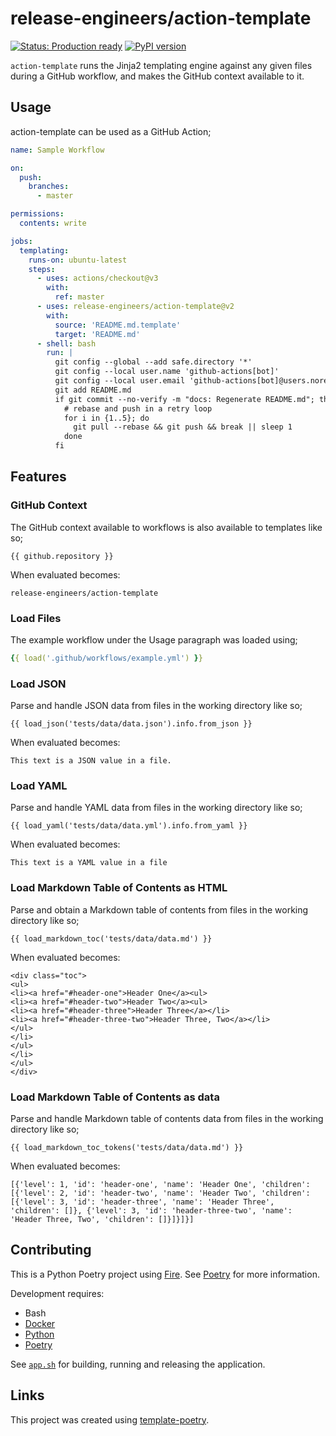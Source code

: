 <!-- README.md is auto-generated from README.md.template -->

# release-engineers/action-template

[![Status: Production ready](https://img.shields.io/badge/status-production_ready-green)](https://release-engineers.com/open-source-badges/)
[![PyPI version](https://badge.fury.io/py/re-action-template.svg)](https://badge.fury.io/py/re-action-template)

`action-template` runs the Jinja2 templating engine against any given files during a GitHub workflow, and makes the GitHub context available to it.

## Usage

action-template can be used as a GitHub Action;

```yml
name: Sample Workflow

on:
  push:
    branches:
      - master

permissions:
  contents: write

jobs:
  templating:
    runs-on: ubuntu-latest
    steps:
      - uses: actions/checkout@v3
        with:
          ref: master
      - uses: release-engineers/action-template@v2
        with:
          source: 'README.md.template'
          target: 'README.md'
      - shell: bash
        run: |
          git config --global --add safe.directory '*'
          git config --local user.name 'github-actions[bot]'
          git config --local user.email 'github-actions[bot]@users.noreply.github.com'
          git add README.md
          if git commit --no-verify -m "docs: Regenerate README.md"; then
            # rebase and push in a retry loop
            for i in {1..5}; do
              git pull --rebase && git push && break || sleep 1
            done
          fi
```

## Features

### GitHub Context

The GitHub context available to workflows is also available to templates like so;


```
{{ github.repository }}
```


When evaluated becomes:

```
release-engineers/action-template
```

### Load Files

The example workflow under the Usage paragraph was loaded using;


```yml
{{ load('.github/workflows/example.yml') }}
```


### Load JSON

Parse and handle JSON data from files in the working directory like so;


```
{{ load_json('tests/data/data.json').info.from_json }}
```


When evaluated becomes:

```
This text is a JSON value in a file.
```

### Load YAML

Parse and handle YAML data from files in the working directory like so;


```
{{ load_yaml('tests/data/data.yml').info.from_yaml }}
```


When evaluated becomes:

```
This text is a YAML value in a file
```

### Load Markdown Table of Contents as HTML

Parse and obtain a Markdown table of contents from files in the working directory like so;


```
{{ load_markdown_toc('tests/data/data.md') }}
```


When evaluated becomes:

```
<div class="toc">
<ul>
<li><a href="#header-one">Header One</a><ul>
<li><a href="#header-two">Header Two</a><ul>
<li><a href="#header-three">Header Three</a></li>
<li><a href="#header-three-two">Header Three, Two</a></li>
</ul>
</li>
</ul>
</li>
</ul>
</div>

```

### Load Markdown Table of Contents as data

Parse and handle Markdown table of contents data from files in the working directory like so;


```
{{ load_markdown_toc_tokens('tests/data/data.md') }}
```


When evaluated becomes:

```
[{'level': 1, 'id': 'header-one', 'name': 'Header One', 'children': [{'level': 2, 'id': 'header-two', 'name': 'Header Two', 'children': [{'level': 3, 'id': 'header-three', 'name': 'Header Three', 'children': []}, {'level': 3, 'id': 'header-three-two', 'name': 'Header Three, Two', 'children': []}]}]}]
```

## Contributing

This is a Python Poetry project using [Fire](https://github.com/google/python-fire).
See [Poetry](https://python-poetry.org/) for more information.

Development requires:

- Bash
- [Docker](https://www.docker.com/)
- [Python](https://www.python.org/)
- [Poetry](https://python-poetry.org/)

See [`app.sh`](./app.sh) for building, running and releasing the application.

## Links

This project was created using [template-poetry](https://github.com/release-engineers/template-poetry).
